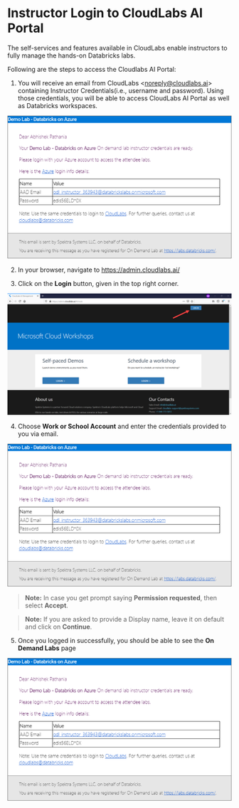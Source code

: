 # Instructor Login to CloudLabs AI Portal 

The self-services and features available in CloudLabs enable instructors to fully manage the hands-on Databricks labs. 

Following are the steps to access the Cloudlabs AI Portal:

1. You will receive an email from CloudLabs <<noreply@cloudlabs.ai>> containing Instructor Credentials(i.e., username and password). Using those credentials, you will be able to access CloudLabs AI Portal as well as Databricks workspaces.

<kbd> ![](media/image0.png) </kbd>

2. In your browser, navigate to https://admin.cloudlabs.ai/

3. Click on the **Login** button, given in the top right corner.

<kbd> ![](media/image1.png) </kbd>

4. Choose **Work or School Account** and enter the credentials provided to you via email.

 <kbd> ![workaccount](media/image0.png) </kbd>

> **Note:** In case you get prompt saying **Permission requested**, then select **Accept**.

> **Note:** If you are asked to provide a Display name, leave it on default and click on **Continue**.
 
5. Once you logged in successfully, you should be able to see the **On Demand Labs** page

 ![ondemandlabs](media/image0.png)
